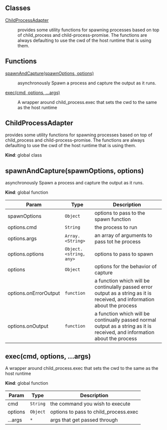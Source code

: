 ## Classes

<dl>
<dt><a href="#ChildProcessAdapter">ChildProcessAdapter</a></dt>
<dd><p>provides some utility functions for spawning processes based on top of child_process and child-process-promise.
The functions are always defaulting to use the cwd of the host runtime that is using them.</p>
</dd>
</dl>

## Functions

<dl>
<dt><a href="#spawnAndCapture">spawnAndCapture(spawnOptions, options)</a></dt>
<dd><p>asynchronously Spawn a process and capture the output as it runs.</p>
</dd>
<dt><a href="#exec">exec(cmd, options, ...args)</a></dt>
<dd><p>A wrapper around child_process.exec that sets the cwd to the same as the host runtime</p>
</dd>
</dl>

<a name="ChildProcessAdapter"></a>

## ChildProcessAdapter
provides some utility functions for spawning processes based on top of child_process and child-process-promise.
The functions are always defaulting to use the cwd of the host runtime that is using them.

**Kind**: global class  
<a name="spawnAndCapture"></a>

## spawnAndCapture(spawnOptions, options)
asynchronously Spawn a process and capture the output as it runs.

**Kind**: global function  

| Param | Type | Description |
| --- | --- | --- |
| spawnOptions | <code>Object</code> | options to pass to the spawn function |
| options.cmd | <code>String</code> | the process to run |
| options.args | <code>Array.&lt;String&gt;</code> | an array of arguments to pass tot he process |
| options.options | <code>Object.&lt;string, any&gt;</code> | options to pass to spawn |
| options | <code>Object</code> | options for the behavior of capture |
| options.onErrorOutput | <code>function</code> | a function which will be continulally passed error output as a string as it is received, and information about the process |
| options.onOutput | <code>function</code> | a function which will be continually passed normal output as a string as it is received, and information about the process |

<a name="exec"></a>

## exec(cmd, options, ...args)
A wrapper around child_process.exec that sets the cwd to the same as the host runtime

**Kind**: global function  

| Param | Type | Description |
| --- | --- | --- |
| cmd | <code>String</code> | the command you wish to execute |
| options | <code>Object</code> | options to pass to child_process.exec |
| ...args | <code>\*</code> | args that get passed through |